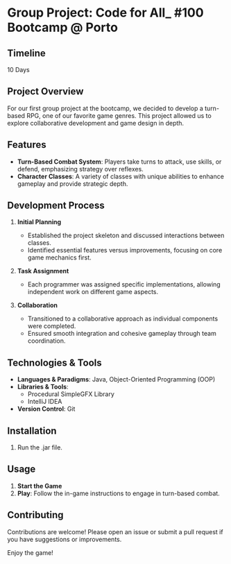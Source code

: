 # Group Project: Code for All_ #100 Bootcamp @ Porto

## Timeline

10 Days

## Project Overview

For our first group project at the bootcamp, we decided to develop a turn-based RPG, one of our favorite game genres. This project allowed us to explore collaborative development and game design in depth.

## Features

- **Turn-Based Combat System**: Players take turns to attack, use skills, or defend, emphasizing strategy over reflexes.
- **Character Classes**: A variety of classes with unique abilities to enhance gameplay and provide strategic depth.

## Development Process

1. **Initial Planning**
   - Established the project skeleton and discussed interactions between classes.
   - Identified essential features versus improvements, focusing on core game mechanics first.

2. **Task Assignment**
   - Each programmer was assigned specific implementations, allowing independent work on different game aspects.

3. **Collaboration**
   - Transitioned to a collaborative approach as individual components were completed.
   - Ensured smooth integration and cohesive gameplay through team coordination.

## Technologies & Tools

- **Languages & Paradigms**: Java, Object-Oriented Programming (OOP)
- **Libraries & Tools**:
  - Procedural SimpleGFX Library
  - IntelliJ IDEA
- **Version Control**: Git

## Installation

1. Run the .jar file.

## Usage

1. **Start the Game**
2. **Play**: Follow the in-game instructions to engage in turn-based combat.

## Contributing

Contributions are welcome! Please open an issue or submit a pull request if you have suggestions or improvements.

Enjoy the game!
